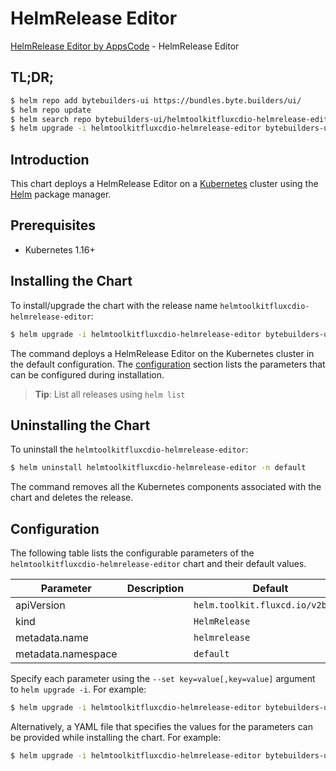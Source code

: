 # HelmRelease Editor

[HelmRelease Editor by AppsCode](https://byte.builders) - HelmRelease Editor

## TL;DR;

```bash
$ helm repo add bytebuilders-ui https://bundles.byte.builders/ui/
$ helm repo update
$ helm search repo bytebuilders-ui/helmtoolkitfluxcdio-helmrelease-editor --version=v0.4.18
$ helm upgrade -i helmtoolkitfluxcdio-helmrelease-editor bytebuilders-ui/helmtoolkitfluxcdio-helmrelease-editor -n default --create-namespace --version=v0.4.18
```

## Introduction

This chart deploys a HelmRelease Editor on a [Kubernetes](http://kubernetes.io) cluster using the [Helm](https://helm.sh) package manager.

## Prerequisites

- Kubernetes 1.16+

## Installing the Chart

To install/upgrade the chart with the release name `helmtoolkitfluxcdio-helmrelease-editor`:

```bash
$ helm upgrade -i helmtoolkitfluxcdio-helmrelease-editor bytebuilders-ui/helmtoolkitfluxcdio-helmrelease-editor -n default --create-namespace --version=v0.4.18
```

The command deploys a HelmRelease Editor on the Kubernetes cluster in the default configuration. The [configuration](#configuration) section lists the parameters that can be configured during installation.

> **Tip**: List all releases using `helm list`

## Uninstalling the Chart

To uninstall the `helmtoolkitfluxcdio-helmrelease-editor`:

```bash
$ helm uninstall helmtoolkitfluxcdio-helmrelease-editor -n default
```

The command removes all the Kubernetes components associated with the chart and deletes the release.

## Configuration

The following table lists the configurable parameters of the `helmtoolkitfluxcdio-helmrelease-editor` chart and their default values.

|     Parameter      | Description |                   Default                   |
|--------------------|-------------|---------------------------------------------|
| apiVersion         |             | <code>helm.toolkit.fluxcd.io/v2beta1</code> |
| kind               |             | <code>HelmRelease</code>                    |
| metadata.name      |             | <code>helmrelease</code>                    |
| metadata.namespace |             | <code>default</code>                        |


Specify each parameter using the `--set key=value[,key=value]` argument to `helm upgrade -i`. For example:

```bash
$ helm upgrade -i helmtoolkitfluxcdio-helmrelease-editor bytebuilders-ui/helmtoolkitfluxcdio-helmrelease-editor -n default --create-namespace --version=v0.4.18 --set apiVersion=helm.toolkit.fluxcd.io/v2beta1
```

Alternatively, a YAML file that specifies the values for the parameters can be provided while
installing the chart. For example:

```bash
$ helm upgrade -i helmtoolkitfluxcdio-helmrelease-editor bytebuilders-ui/helmtoolkitfluxcdio-helmrelease-editor -n default --create-namespace --version=v0.4.18 --values values.yaml
```
